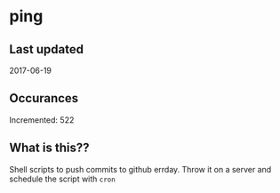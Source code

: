 # ping

## Last updated
2017-06-19

## Occurances
Incremented: 522

## What is this??
Shell scripts to push commits to github errday. Throw it on a server and schedule the script with `cron`


